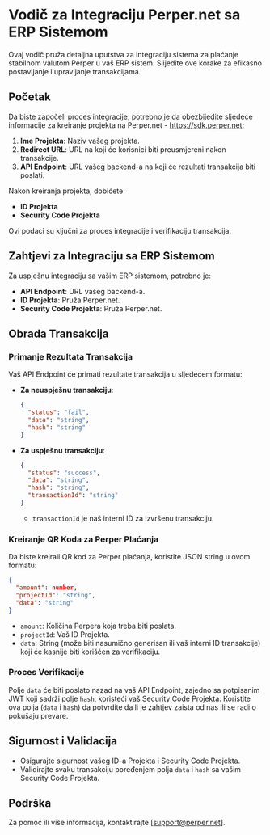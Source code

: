
# Vodič za Integraciju Perper.net sa ERP Sistemom

Ovaj vodič pruža detaljna uputstva za integraciju sistema za plaćanje stabilnom valutom Perper u vaš ERP sistem. Slijedite ove korake za efikasno postavljanje i upravljanje transakcijama.

## Početak

Da biste započeli proces integracije, potrebno je da obezbijedite sljedeće informacije za kreiranje projekta na Perper.net - https://sdk.perper.net:

1. **Ime Projekta**: Naziv vašeg projekta.
2. **Redirect URL**: URL na koji će korisnici biti preusmjereni nakon transakcije.
3. **API Endpoint**: URL vašeg backend-a na koji će rezultati transakcija biti poslati.

Nakon kreiranja projekta, dobićete:

- **ID Projekta**
- **Security Code Projekta**

Ovi podaci su ključni za proces integracije i verifikaciju transakcija.

## Zahtjevi za Integraciju sa ERP Sistemom

Za uspješnu integraciju sa vašim ERP sistemom, potrebno je:

- **API Endpoint**: URL vašeg backend-a.
- **ID Projekta**: Pruža Perper.net.
- **Security Code Projekta**: Pruža Perper.net.

## Obrada Transakcija

### Primanje Rezultata Transakcija

Vaš API Endpoint će primati rezultate transakcija u sljedećem formatu:

- **Za neuspješnu transakciju**:
  ```json
  {
    "status": "fail",
    "data": "string",
    "hash": "string"
  }
  ```

- **Za uspješnu transakciju**:
  ```json
  {
    "status": "success",
    "data": "string",
    "hash": "string",
    "transactionId": "string"
  }
  ```
  - `transactionId` je naš interni ID za izvršenu transakciju.

### Kreiranje QR Koda za Perper Plaćanja

Da biste kreirali QR kod za Perper plaćanja, koristite JSON string u ovom formatu:

```json
{
  "amount": number,
  "projectId": "string",
  "data": "string"
}
```

- `amount`: Količina Perpera koja treba biti poslata.
- `projectId`: Vaš ID Projekta.
- `data`: String (može biti nasumično generisan ili vaš interni ID transakcije) koji će kasnije biti korišćen za verifikaciju.

### Proces Verifikacije

Polje `data` će biti poslato nazad na vaš API Endpoint, zajedno sa potpisanim JWT koji sadrži polje `hash`, koristeći vaš Security Code Projekta. Koristite ova polja (`data` i `hash`) da potvrdite da li je zahtjev zaista od nas ili se radi o pokušaju prevare.

## Sigurnost i Validacija

- Osigurajte sigurnost vašeg ID-a Projekta i Security Code Projekta.
- Validirajte svaku transakciju poređenjem polja `data` i `hash` sa vašim Security Code Projekta.

## Podrška

Za pomoć ili više informacija, kontaktirajte [support@perper.net].

